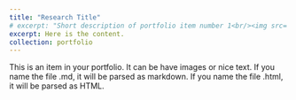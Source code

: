```yaml
---
title: "Research Title"
# excerpt: "Short description of portfolio item number 1<br/><img src='/images/500x300.png'>"
excerpt: Here is the content. 
collection: portfolio
---
```


This is an item in your portfolio. It can be have images or nice text. If you name the file .md, it will be parsed as markdown. If you name the file .html, it will be parsed as HTML. 
